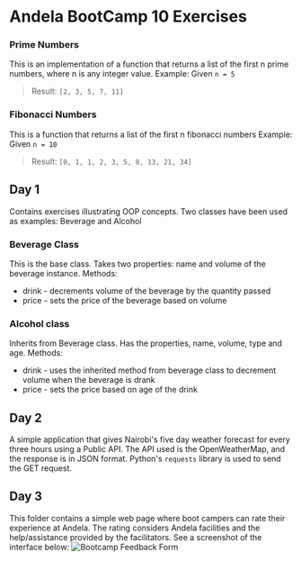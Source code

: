 # Andela BootCamp 10 Exercises

### Prime Numbers
This is an implementation of a function that returns a list of the first n prime numbers, where n is any integer value.
Example: Given `n = 5`
>Result: `[2, 3, 5, 7, 11]`

### Fibonacci Numbers
This is a function that returns a list of the first n fibonacci numbers
Example: Given `n = 10`
>Result: `[0, 1, 1, 2, 3, 5, 8, 13, 21, 34]`

## Day 1

Contains exercises illustrating OOP concepts. Two classes have been used as examples: Beverage and Alcohol

### Beverage Class
This is the base class. Takes two properties: name and volume of the beverage instance.
Methods:
* drink - decrements volume of the beverage by the quantity passed
* price - sets the price of the beverage based on volume

### Alcohol class
Inherits from Beverage class. Has the properties, name, volume, type and age.
Methods:
* drink - uses the inherited method from beverage class to decrement volume when the beverage is drank
* price - sets the price based on age of the drink

## Day 2
A simple application that gives Nairobi's five day weather forecast for every three hours using a Public API. The API used is the OpenWeatherMap, and the response is in JSON format. Python's `requests` library is used to send the GET request.

## Day 3
This folder contains a simple web page where boot campers can rate their experience at Andela. The rating considers Andela facilities and the help/assistance provided by the facilitators. See a screenshot of the interface below:
![Bootcamp Feedback Form](/day-3/screenshot.png?raw=true)

